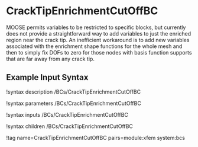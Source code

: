 # CrackTipEnrichmentCutOffBC

MOOSE permits variables to be restricted to specific blocks, but currently does not provide a straightforward way to add variables to just the enriched region near the crack tip. An inefficient workaround is to add new variables associated with the enrichment shape functions for the whole mesh and then to simply fix DOFs to zero for those nodes with basis function supports that are far away from any crack tip.

## Example Input Syntax

!syntax description /BCs/CrackTipEnrichmentCutOffBC

!syntax parameters /BCs/CrackTipEnrichmentCutOffBC

!syntax inputs /BCs/CrackTipEnrichmentCutOffBC

!syntax children /BCs/CrackTipEnrichmentCutOffBC

!tag name=CrackTipEnrichmentCutOffBC pairs=module:xfem system:bcs
